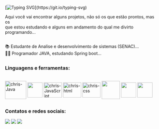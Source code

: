 [![Typing SVG](https://readme-typing-svg.herokuapp.com/?color=white&size=35&left=true&left=true&width=1000&lines=Bem+Vindos(as)+ao+meu+GitHub!;Sou+Christian+Felipe+Carvalho;)](https://git.io/typing-svg)

Aqui você vai encontrar alguns projetos, não só os que estão prontos, mas os  <br>
que estou estudando e alguns em andamento do qual me divirto programando...

##

📚 Estudante de Analise e desenvolvimento de sistemas (SENAC)...  
👨‍💻 Programador JAVA, estudando Spring boot...

## 
  
<h3>Linguagens e ferramentas:</h3>
<div style="display: inline_block"><br>
    
 <img align="center" alt="chris-Java" height="60" width="70" src="https://cdn.jsdelivr.net/gh/devicons/devicon/icons/java/java-original.svg" />
 <img align="center"  heigth="40" width="50" src="https://cdn.jsdelivr.net/gh/devicons/devicon/icons/spring/spring-original.svg" />
 <img align="center" alt="chris-JavaScript" height="50" width="60" src="https://cdn.jsdelivr.net/gh/devicons/devicon/icons/javascript/javascript-plain.svg" />
 <img align="center" alt="chris-html" height="50" width="60" src="https://cdn.jsdelivr.net/gh/devicons/devicon/icons/html5/html5-original.svg" />
 <img align="center" alt="chris-css" height="50" width="60" src="https://cdn.jsdelivr.net/gh/devicons/devicon/icons/css3/css3-original.svg" />
 <img align="center" heigth="50" width="60" src="https://cdn.jsdelivr.net/gh/devicons/devicon/icons/mysql/mysql-original-wordmark.svg" />
 <img align="center"  heigth="40" width="50" src="https://cdn.jsdelivr.net/gh/devicons/devicon/icons/postgresql/postgresql-original-wordmark.svg" />
 <img align="center"  heigth="40" width="50" src="https://cdn.jsdelivr.net/gh/devicons/devicon/icons/git/git-plain.svg" />       
          
</div>

  ##
 
<div> 
  <h3>Contatos e redes sociais:</h3>
  <a href="https://www.instagram.com/christianfelipecarvalho/" target="_blank"><img src="https://img.shields.io/badge/-Instagram-%23E4405F?style=for-the-badge&logo=instagram&logoColor=white" target="_blank"></a>
  <a href = "mailto:christianfc001@gmail.com"><img src="https://img.shields.io/badge/-Gmail-%23333?style=for-the-badge&logo=gmail&logoColor=white" target="_blank"></a>
 <a href="https://www.linkedin.com/in/christian-felipe-carvalho-744b91150/" target="_blank"><img src="https://img.shields.io/badge/-LinkedIn-%230077B5?style=for-the-badge&logo=linkedin&logoColor=white" target="_blank"></a> 
 
</div>
